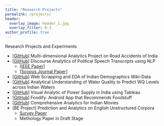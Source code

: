 ```yaml
---
title: "Research Projects"
permalink: /projects/
header:
  overlay_image: header_1.jpg
  overlay_filter: 0.3
author_profile: true
---
```


Research Projects and Experiments
  
- [[GitHub](https://github.com/katreparitosh/Multi-Dimentional-Data-Analytics-of-Road-Accidents-in-India)] Multi-dimensional Analytics Project on Road Accidents of India
- [[GitHub](https://github.com/katreparitosh/Discourse-Analytics-of-Political-Speech-Transcripts)] Discourse Analytics of Political Speech Transcripts using NLP
  - [[IEEE Paper](https://ieeexplore.ieee.org/document/8971605)]
  - [[Scopus Journal Paper](https://www.ijrte.org/wp-content/uploads/papers/v8i3/C6503098319.pdf)]
- [[GitHub](https://github.com/katreparitosh/Web-Scrapping-and-EDA)] Web Scrapping and EDA of Indian Demographics Wiki-Data  
- [[GitHub](https://github.com/katreparitosh/Water-Quality-Analysis)] Analytical Understanding of Water Quality to Predict WQ Levels across Indian Waters  
- [[GitHub](https://github.com/katreparitosh/TABLEAU-EDA-Power-Supply-India)] Visual Analytic of Power Supply in India using Tableau  
- [[GitHub](https://github.com/katreparitosh/Foodify-Android-App)] Foodify: Android App that Recommends Foodstuff    
- [[GitHub](https://github.com/katreparitosh/DATA-ANALYSIS-of-Indian-Movies)] Comprehensive Analytics for Indian Movies    
- [BE Project] Prediction and Analytics on English Unstructured Corpora      
  - [Survey Paper](https://katreparitosh.github.io/publication/springer_ictis_2020/)  
  - Methology Paper in Draft Stage  
